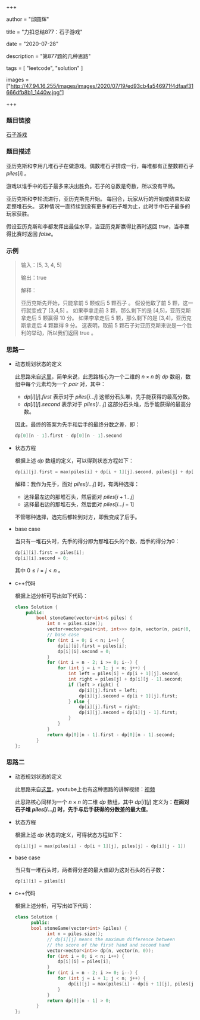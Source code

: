+++

author = "邱圆辉"

title = "力扣总结877：石子游戏"

date = "2020-07-28"

description = "第877题的几种思路"

tags = [
    "leetcode", "solution"
]

images = ["http://47.94.16.255/images/images/2020/07/19/ed93cb4a546971f4dfaaf31666dfb8b1_1440w.jpg"]

+++



### 题目链接

[石子游戏](https://leetcode-cn.com/problems/stone-game/)

### 题目描述

亚历克斯和李用几堆石子在做游戏。偶数堆石子排成一行，每堆都有正整数颗石子 $piles[i]$ 。

游戏以谁手中的石子最多来决出胜负。石子的总数是奇数，所以没有平局。

亚历克斯和李轮流进行，亚历克斯先开始。 每回合，玩家从行的开始或结束处取走整堆石头。 这种情况一直持续到没有更多的石子堆为止，此时手中石子最多的玩家获胜。

假设亚历克斯和李都发挥出最佳水平，当亚历克斯赢得比赛时返回 $true$，当李赢得比赛时返回 $false$。

### 示例

> 输入：[5, 3, 4, 5]
>
> 输出：true
>
> 解释：
>
> 亚历克斯先开始，只能拿前 5 颗或后 5 颗石子 。
> 假设他取了前 5 颗，这一行就变成了 [3,4,5] 。
> 如果李拿走前 3 颗，那么剩下的是 [4,5]，亚历克斯拿走后 5 颗赢得 10 分。
> 如果李拿走后 5 颗，那么剩下的是 [3,4]，亚历克斯拿走后 4 颗赢得 9 分。
> 这表明，取前 5 颗石子对亚历克斯来说是一个胜利的举动，所以我们返回 true 。

### 思路一

- 动态规划状态的定义

  此思路来自[这里](https://labuladong.gitbook.io/algo/dong-tai-gui-hua-xi-lie/dong-tai-gui-hua-zhi-bo-yi-wen-ti)，简单来说，此思路核心为一个二维的  $n\times n$ 的 $dp$ 数组，数组中每个元素均为一个 $pair$ 对，其中：

  - $dp[i][j].first$ 表示对于 $piles[i...j]$ 这部分石头堆，先手能获得的最高分数。
  - $dp[i][j].second$ 表示对于 $piles[i...j]$ 这部分石头堆，后手能获得的最高分数。

  因此，最终的答案为先手和后手的最终分数之差，即：

  ```c++
  dp[0][n - 1].first - dp[0][n - 1].second
  ```

  

- 状态方程

  根据上述 $dp$ 数组的定义，可以得到状态方程如下：
  ```c++
  dp[i][j].first = max(piles[i] + dp[i + 1][j].second, piles[j] + dp[i][j - 1].second)
  ```
  解释：我作为先手，面对 $piles[i...j]$ 时，有两种选择：

  - 选择最左边的那堆石头，然后面对 $piles[i + 1...j]$ 
  - 选择最右边的那堆石头，然后面对 $piles[i...j - 1]$

  不管哪种选择，选完后都轮到对方，即我变成了后手。

  

- base case

  当只有一堆石头时，先手的得分即为那堆石头的个数，后手的得分为0：

  ```c++
  dp[i][i].first = piles[i];
  dp[i][i].second = 0;
  ```

  其中 $0 \leq i = j < n$ 。

  

- c++代码

  根据上述分析可写出如下代码：

  ```c++
  class Solution {
      public:
          bool stoneGame(vector<int>& piles) {
              int n = piles.size();
              vector<vector<pair<int, int>>> dp(n, vector(n, pair(0, 0)));
              // base case
              for (int i = 0; i < n; i++) {
                  dp[i][i].first = piles[i];
                  dp[i][i].second = 0;
              }
              for (int i = n - 2; i >= 0; i--) {
                  for (int j = i + 1; j < n; j++) {
                      int left = piles[i] + dp[i + 1][j].second;
                      int right = piles[j] + dp[i][j - 1].second;
                      if (left > right) {
                          dp[i][j].first = left;
                          dp[i][j].second = dp[i + 1][j].first;
                      } else {
                          dp[i][j].first = right;
                          dp[i][j].second = dp[i][j - 1].first;
                      }
                  }
              }
              return dp[0][n - 1].first - dp[0][n - 1].second;
          }
  };
  ```

  

### 思路二

- 动态规划状态的定义

  此思路来自[这里](https://cloud.tencent.com/developer/article/1446700)，youtube上也有这种思路的讲解视频：[视频](https://www.youtube.com/watch?v=xJ1Rc30Pyes)

  此思路核心同样为一个 $n \times n$ 的二维 $dp$ 数组，其中 $dp[i][j]$ 定义为：**在面对石子堆 $piles[i...j]$ 时，先手与后手获得的分数差的最大值**。

  

- 状态方程

  根据上述 $dp$ 状态的定义，可得状态方程如下：

  ```c++
  dp[i][j] = max(piles[i] - dp[i + 1][j], piles[j] - dp[i][j - 1])
  ```



- base case

  当只有一堆石头时，两者得分差的最大值即为这对石头的石子数：

  ```c++
  dp[i][i] = piles[i]
  ```



- c++代码

  根据上述分析，可写出如下代码：

  ```c++
  class Solution {
    	public:
      	bool stoneGame(vector<int> &piles) {
              int n = piles.size();
              // dp[i][j] means the maximum difference between
              // the score of the first hand and second hand
              vector<vector<int>> dp(n, vector(n, 0));
              for (int i = 0; i < n; i++) {
                  dp[i][i] = piles[i];
              }
              for (int i = n - 2; i >= 0; i--) {
                  for (int j = i + 1; j < n; j++) {
                      dp[i][j] = max(piles[i] - dp[i + 1][j], piles[j] - dp[i][j - 1]);
                  }
              }
              return dp[0][n - 1] > 0;
          }
  };
  ```

  